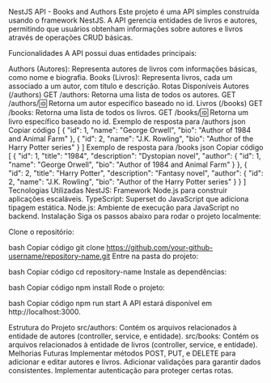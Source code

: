 NestJS API - Books and Authors
Este projeto é uma API simples construída usando o framework NestJS. A API gerencia entidades de livros e autores, permitindo que usuários obtenham informações sobre autores e livros através de operações CRUD básicas.

Funcionalidades
A API possui duas entidades principais:

Authors (Autores): Representa autores de livros com informações básicas, como nome e biografia.
Books (Livros): Representa livros, cada um associado a um autor, com título e descrição.
Rotas Disponíveis
Autores (/authors)
GET /authors: Retorna uma lista de todos os autores.
GET /authors/:id: Retorna um autor específico baseado no id.
Livros (/books)
GET /books: Retorna uma lista de todos os livros.
GET /books/:id: Retorna um livro específico baseado no id.
Exemplo de resposta para /authors
json
Copiar código
[
  {
    "id": 1,
    "name": "George Orwell",
    "bio": "Author of 1984 and Animal Farm"
  },
  {
    "id": 2,
    "name": "J.K. Rowling",
    "bio": "Author of the Harry Potter series"
  }
]
Exemplo de resposta para /books
json
Copiar código
[
  {
    "id": 1,
    "title": "1984",
    "description": "Dystopian novel",
    "author": {
      "id": 1,
      "name": "George Orwell",
      "bio": "Author of 1984 and Animal Farm"
    }
  },
  {
    "id": 2,
    "title": "Harry Potter",
    "description": "Fantasy novel",
    "author": {
      "id": 2,
      "name": "J.K. Rowling",
      "bio": "Author of the Harry Potter series"
    }
  }
]
Tecnologias Utilizadas
NestJS: Framework Node.js para construir aplicações escaláveis.
TypeScript: Superset do JavaScript que adiciona tipagem estática.
Node.js: Ambiente de execução para JavaScript no backend.
Instalação
Siga os passos abaixo para rodar o projeto localmente:

Clone o repositório:

bash
Copiar código
git clone https://github.com/your-github-username/repository-name.git
Entre na pasta do projeto:

bash
Copiar código
cd repository-name
Instale as dependências:

bash
Copiar código
npm install
Rode o projeto:

bash
Copiar código
npm run start
A API estará disponível em http://localhost:3000.

Estrutura do Projeto
src/authors: Contém os arquivos relacionados à entidade de autores (controller, service, e entidade).
src/books: Contém os arquivos relacionados à entidade de livros (controller, service, e entidade).
Melhorias Futuras
Implementar métodos POST, PUT, e DELETE para adicionar e editar autores e livros.
Adicionar validações para garantir dados consistentes.
Implementar autenticação para proteger certas rotas.
